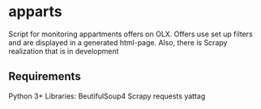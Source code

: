 # apparts
Script for monitoring appartments offers on OLX. Offers use set up filters and are displayed in a generated html-page. Also, there is Scrapy realization that is in development

## Requirements
Python 3+
Libraries:
BeutifulSoup4
Scrapy
requests
yattag
